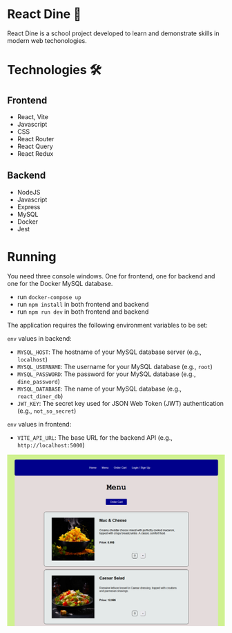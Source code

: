 # React Dine 📅 

React Dine is a school project developed to learn and demonstrate skills in modern web techonologies.

# Technologies 🛠️

## Frontend

- React, Vite
- Javascript
- CSS
- React Router
- React Query
- React Redux

## Backend

- NodeJS
- Javascript
- Express
- MySQL
- Docker
- Jest

# Running

You need three console windows. One for frontend, one for backend and one for the Docker MySQL database.

- run `docker-compose up`
- run `npm install` in both frontend and backend
- run `npm run dev` in both frontend and backend

The application requires the following environment variables to be set:

`env` values in backend:

- `MYSQL_HOST`: The hostname of your MySQL database server (e.g., `localhost`)
- `MYSQL_USERNAME`: The username for your MySQL database (e.g., `root`)
- `MYSQL_PASSWORD`: The password for your MySQL database (e.g., `dine_password`)
- `MYSQL_DATABASE`: The name of your MySQL database (e.g., `react_diner_db`)
- `JWT_KEY`: The secret key used for JSON Web Token (JWT) authentication (e.g., `not_so_secret`)

`env` values in frontend:

- `VITE_API_URL`: The base URL for the backend API (e.g., `http://localhost:5000`)

![Menu](screenshots/menu.png)





